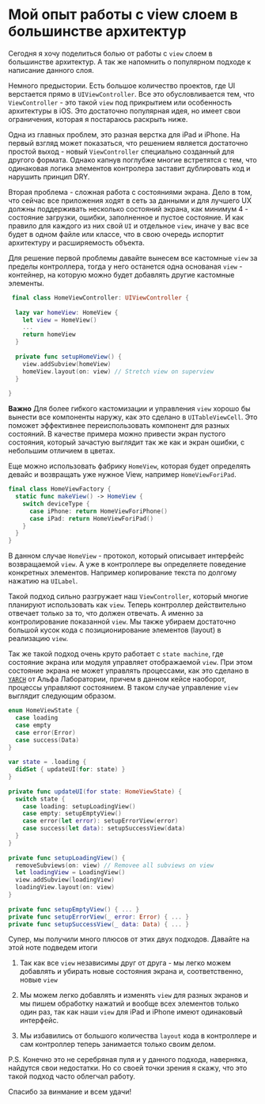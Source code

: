 # Мой опыт работы с view слоем в большинстве архитектур

Сегодня я хочу поделиться болью от работы с `view` слоем в большинстве архитектур. А так же напомнить о популярном подходе к написание данного слоя.  

Немного предыстории. Есть большое количество проектов, где UI верстается прямо в `UIViewController`. Все это обусловливается тем, что `ViewController` - это такой `view` под прикрытием или особенность архитектуры в iOS. Это достаточно популярная идея, но имеет свои ограничения, которая я постараюсь раскрыть ниже.

Одна из главных проблем, это разная верстка для iPad и iPhone. На первый взгляд может показаться, что решением является достаточно простой выход - новый `ViewController` специально созданный для другого формата. Однако капнув поглубже многие встретятся с тем, что одинаковая логика элементов контролера заставит дублировать код и нарушить принцип DRY.

Вторая проблема - сложная работа с состояниями экрана. 
Дело в том, что сейчас все приложения ходят в сеть за данными и для лучшего UX должны поддерживать несколько состояний экрана, как минимум 4 - состояние загрузки, ошибки, заполненное и пустое состояние. И как правило для каждого из них свой `UI` и отдельное `view`, иначе у вас все будет в одном файле или классе, что в свою очередь испортит архитектуру и расширяемость объекта.

Для решение первой проблемы давайте вынесем все кастомные `view` за пределы контроллера, тогда у него останется одна основаная `view` - контейнер, на которую можно будет добавлять другие кастомные элементы. 
```Swift
 final class HomeViewController: UIViewController {
 
  lazy var homeView: HomeView {
    let view = HomeView()
    ...
    return homeView
  }
  
  private func setupHomeView() {
    view.addSubview(homeView)
    homeView.layout(on: view) // Stretch view on superview
  }
  
}
```

**Важно** Для более гибкого кастомизации и управления `view` хорошо бы вынести все компоненты наружу, как это сделано в `UITableViewCell`.  Это поможет эффективнее переиспользовать компонент для разных состояний. В качестве примера можно привести экран пустого состояния, который зачастую выглядит так же как и экран ошибки, с небольшим отличием в цветах.

Еще можно использовать фабрику `HomeView`, которая будет определять девайс и возвращать уже нужное View, например `HomeViewForiPad`.
```Swift
final class HomeViewFactory {
  static func makeView() -> HomeView {
    switch deviceType {
      case iPhone: return HomeViewForiPhone()
      case iPad: return HomeViewForiPad()
    }
  }
}
```

В данном случае `HomeView` - протокол, который описывает интерфейс возвращаемой `view`. А уже в контроллере вы определяете поведение конкретных элементов. Например копирование текста по долгому нажатию на `UILabel`.

Такой подход сильно разгружает наш `ViewController`, который многие планируют использовать как `view`. Теперь контроллер действительно отвечает только за то, что должен отвечать. А именно за контролирование показанной `view`. Мы также убираем достаточно большой кусок кода с позиционирование элементов (layout) в реализацию `view`.

Так же такой подход очень круто работает с `state machine`, где состояние экрана или модуля управляет отображаемой `view`. При этом состояние экрана не может управлять процессами, как это сделано в [`YARCH`](https://github.com/alfa-laboratory/YARCH) от Альфа Лаборатории, причем в данном кейсе наоборот, процессы управляют состоянием. В таком случае управление `view` выглядит следующим образом.
```Swift
enum HomeViewState {
  case loading
  case empty
  case error(Error)
  case success(Data)
}
  
var state = .loading {
  didSet { updateUI(for: state) }
}
  
private func updateUI(for state: HomeViewState) {
  switch state {
    case loading: setupLoadingView()
    case empty: setupEmptyView()
    case error(let error): setupErrorView(error)
    case success(let data): setupSuccessView(data)
  }
}
  
private func setupLoadingView() {
  removeSubviews(on: view) // Removee all subviews on view
  let loadingView = LoadingView()
  view.addSubview(loadingView)
  loadingView.layout(on: view)
}
  
private func setupEmptyView() { ... }
private func setupErrorView(_ error: Error) { ... }
private func setupSuccessView(_ data: Data) { ... }
```

Супер, мы получили много плюсов от этих двух подходов. Давайте на этой ноте подведем итоги   

1) Так как все `view` независимы друг от друга - мы легко можем добавлять и убирать новые состояния экрана и, соответственно, новые `view`

2) Мы можем легко добавлять и изменять `view` для разных экранов и мы пишем обработку нажатий и вообще всех элементов только один раз, так как наши `view` для iPad и iPhone имеют одинаковый интерфейс.
  
3) Мы избавились от большого количества `layout` кода в контроллере и сам контроллер теперь занимается только своим делом.

P.S. Конечно это не серебряная пуля и у данного подхода, наверняка, найдутся свои недостатки. Но со своей точки зрения я скажу, что это такой подход часто облегчал работу. 

Спасибо за винмание и всем удачи!
